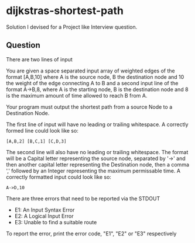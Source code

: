 # dijkstras-shortest-path
Solution I devised for a Project like Interview question.

## Question

There are two lines of input

You are given a space separated input array of weighted edges of the format [A,B,10] where A is the source node, B the destination node and 10 the weight of the edge connecting A to B and a second input line of the format A->B,8, where A is the starting node, B is the destination node and 8 is the maximum amount of time allowed to reach B from A.

Your program must output the shortest path from a source Node to a Destination Node.

The first line of input will have no leading or trailing whitespace. A correctly formed line could look like so:
```
[A,B,2] [B,C,1] [C,D,3]
```

The second line will also have no leading or trailing whitespace. The format will be a Capital letter representing the source node, separated by '->' and then another capital letter representing the Destination node, then a comma ',' followed by an Integer representing the maximum permissable time. A correctly formatted input could look like so:
```
A->D,10
```

There are three errors that need to be reported via the STDOUT

- E1: An Input Syntax Error
- E2: A Logical Input Error
- E3: Unable to find a suitable route

To report the error, print the error code, "E1", "E2" or "E3" respectively
